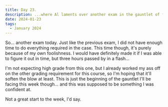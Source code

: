```yaml
---
title: Day 23.
description: ...where Al laments over another exam in the gauntlet of finals.
date: 2024-01-23
tags: 
  - January 2024
---
```


So... another exam today. Just like the previous exam, I did not have enough time to do everything required in the case. This time though, it's purely because of my own foolishness. I would have definitely made it if I was able to figure it out in time, but three hours passed by in a flash...

I'm not expecting high grade from this one, but I already worked my ass off on the other grading requirement for this course, so I'm hoping that it'll soften the blow at least. This is just the beginning of the gauntlet I'll be facing this week though... and this was supposed to be something I was confident at.

Not a great start to the week, I'd say.